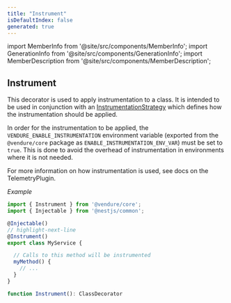 ```yaml
---
title: "Instrument"
isDefaultIndex: false
generated: true
---
```

<!-- This file was generated from the Vendure source. Do not modify. Instead, re-run the "docs:build" script -->
import MemberInfo from '@site/src/components/MemberInfo';
import GenerationInfo from '@site/src/components/GenerationInfo';
import MemberDescription from '@site/src/components/MemberDescription';


## Instrument

<GenerationInfo sourceFile="packages/core/src/common/instrument-decorator.ts" sourceLine="41" packageName="@vendure/core" since="3.3.0" />

This decorator is used to apply instrumentation to a class. It is intended to be used in conjunction
with an <a href='/reference/typescript-api/telemetry/instrumentation-strategy#instrumentationstrategy'>InstrumentationStrategy</a> which defines how the instrumentation should be applied.

In order for the instrumentation to be applied, the `VENDURE_ENABLE_INSTRUMENTATION` environment
variable (exported from the `@vendure/core` package as `ENABLE_INSTRUMENTATION_ENV_VAR`) must be set to `true`.
This is done to avoid the overhead of instrumentation in environments where it is not needed.

For more information on how instrumentation is used, see docs on the TelemetryPlugin.

*Example*

```ts
import { Instrument } from '@vendure/core';
import { Injectable } from '@nestjs/common';

@Injectable()
// highlight-next-line
@Instrument()
export class MyService {

  // Calls to this method will be instrumented
  myMethod() {
    // ...
  }
}
```

```ts title="Signature"
function Instrument(): ClassDecorator
```
